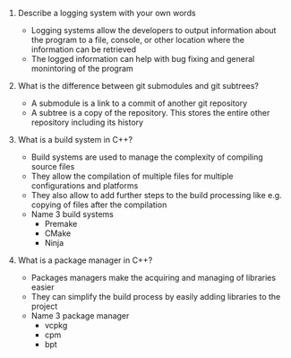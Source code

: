1. Describe a logging system with your own words
    - Logging systems allow the developers to output information about the program to a file, console, or other location where the information can be retrieved
    - The logged information can help with bug fixing and general monintoring of the program

2. What is the difference between git submodules and git subtrees?
    - A submodule is a link to a commit of another git repository
    - A subtree is a copy of the repository. This stores the entire other repository including its history

3. What is a build system in C++? 
    - Build systems are used to manage the complexity of compiling source files
    - They allow the compilation of multiple files for multiple configurations and platforms
    - They also allow to add further steps to the build processing like e.g. copying of files after the compilation
    - Name 3 build systems
        - Premake
        - CMake
        - Ninja

4. What is a package manager in C++? 
    - Packages managers make the acquiring and managing of libraries easier
    - They can simplify the build process by easily adding libraries to the project
    - Name 3 package manager
        - vcpkg
        - cpm
        - bpt
